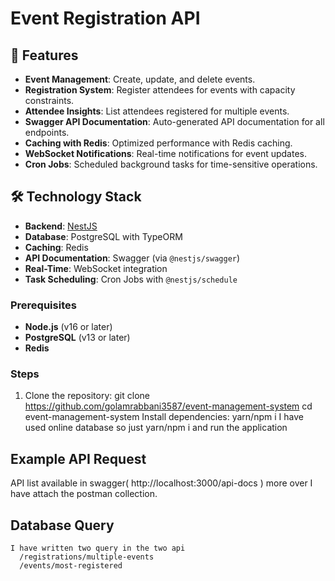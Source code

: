 # Event Registration API

## 🚀 Features

- **Event Management**: Create, update, and delete events.
- **Registration System**: Register attendees for events with capacity constraints.
- **Attendee Insights**: List attendees registered for multiple events.
- **Swagger API Documentation**: Auto-generated API documentation for all endpoints.
- **Caching with Redis**: Optimized performance with Redis caching.
- **WebSocket Notifications**: Real-time notifications for event updates.
- **Cron Jobs**: Scheduled background tasks for time-sensitive operations.



## 🛠️ Technology Stack

- **Backend**: [NestJS](https://nestjs.com/)
- **Database**: PostgreSQL with TypeORM
- **Caching**: Redis
- **API Documentation**: Swagger (via `@nestjs/swagger`)
- **Real-Time**: WebSocket integration
- **Task Scheduling**: Cron Jobs with `@nestjs/schedule`


### Prerequisites
- **Node.js** (v16 or later)
- **PostgreSQL** (v13 or later)
- **Redis**

### Steps
1. Clone the repository:
   git clone https://github.com/golamrabbani3587/event-management-system
   cd event-management-system
   Install dependencies: yarn/npm i
   I have used online database so just yarn/npm i and run the application


## Example API Request
   API list available in swagger( http://localhost:3000/api-docs ) more over I have attach the postman collection.

## Database Query
    I have written two query in the two api 
      /registrations/multiple-events
      /events/most-registered